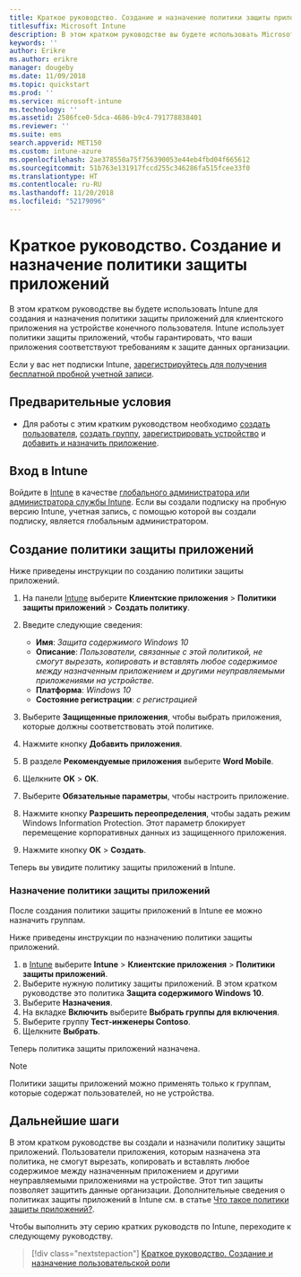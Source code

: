 ```yaml
---
title: Краткое руководство. Создание и назначение политики защиты приложений
titlesuffix: Microsoft Intune
description: В этом кратком руководстве вы будете использовать Microsoft Intune для создания и назначения политики защиты приложений.
keywords: ''
author: Erikre
ms.author: erikre
manager: dougeby
ms.date: 11/09/2018
ms.topic: quickstart
ms.prod: ''
ms.service: microsoft-intune
ms.technology: ''
ms.assetid: 2586fce0-5dca-4686-b9c4-791778838401
ms.reviewer: ''
ms.suite: ems
search.appverid: MET150
ms.custom: intune-azure
ms.openlocfilehash: 2ae378550a75f756390053e44eb4fbd04f665612
ms.sourcegitcommit: 51b763e131917fccd255c346286fa515fcee33f0
ms.translationtype: HT
ms.contentlocale: ru-RU
ms.lasthandoff: 11/20/2018
ms.locfileid: "52179096"
---
```

# <a name="quickstart-create-and-assign-an-app-protection-policy"></a>Краткое руководство. Создание и назначение политики защиты приложений

В этом кратком руководстве вы будете использовать Intune для создания и назначения политики защиты приложений для клиентского приложения на устройстве конечного пользователя. Intune использует политики защиты приложений, чтобы гарантировать, что ваши приложения соответствуют требованиям к защите данных организации.

Если у вас нет подписки Intune, [зарегистрируйтесь для получения бесплатной пробной учетной записи](free-trial-sign-up.md).

## <a name="prerequisites"></a>Предварительные условия

- Для работы с этим кратким руководством необходимо [создать пользователя](quickstart-create-user.md), [создать группу](quickstart-create-group.md), [зарегистрировать устройство](quickstart-setup-auto-enrollment.md) и [добавить и назначить приложение](quickstart-add-assign-app.md).

## <a name="sign-in-to-intune"></a>Вход в Intune

Войдите в [Intune](https://aka.ms/intuneportal) в качестве [глобального администратора или администратора службы Intune](users-add.md#types-of-administrators). Если вы создали подписку на пробную версию Intune, учетная запись, с помощью которой вы создали подписку, является глобальным администратором.

## <a name="create-an-app-protection-policy"></a>Создание политики защиты приложений

Ниже приведены инструкции по созданию политики защиты приложений.

1. На панели [Intune](https://aka.ms/intuneportal) выберите **Клиентские приложения** > **Политики защиты приложений** > **Создать политику**. 
2. Введите следующие сведения: 

    - **Имя**: *Защита содержимого Windows 10*
    - **Описание**: *Пользователи, связанные с этой политикой, не смогут вырезать, копировать и вставлять любое содержимое между назначенным приложением и другими неуправляемыми приложениями на устройстве.*
    - **Платформа**: *Windows 10*
    - **Состояние регистрации**: *с регистрацией*

3. Выберите **Защищенные приложения**, чтобы выбрать приложения, которые должны соответствовать этой политике.
4. Нажмите кнопку **Добавить приложения**.
5. В разделе **Рекомендуемые приложения** выберите **Word Mobile**.
5. Щелкните **OK** > **OK**. 
6. Выберите **Обязательные параметры**, чтобы настроить приложение.
7. Нажмите кнопку **Разрешить переопределения**, чтобы задать режим Windows Information Protection. Этот параметр блокирует перемещение корпоративных данных из защищенного приложения.
8. Нажмите кнопку **ОК** > **Создать**.

Теперь вы увидите политику защиты приложений в Intune.

### <a name="assign-the-app-protection-policy"></a>Назначение политики защиты приложений

После создания политики защиты приложений в Intune ее можно назначить группам. 

Ниже приведены инструкции по назначению политики защиты приложений.

1.  в [Intune](https://aka.ms/intuneportal) выберите **Intune** > **Клиентские приложения** > **Политики защиты приложений**. 
2.  Выберите нужную политику защиты приложений. В этом кратком руководстве это политика **Защита содержимого Windows 10**.
3.  Выберите **Назначения**.
4.  На вкладке **Включить** выберите **Выбрать группы для включения**.
5.  Выберите группу **Тест-инженеры Contoso**.
6.  Щелкните **Выбрать**. 

Теперь политика защиты приложений назначена.

> [!NOTE]
> Политики защиты приложений можно применять только к группам, которые содержат пользователей, но не устройства.

## <a name="next-steps"></a>Дальнейшие шаги

В этом кратком руководстве вы создали и назначили политику защиты приложений. Пользователи приложения, которым назначена эта политика, не смогут вырезать, копировать и вставлять любое содержимое между назначенным приложением и другими неуправляемыми приложениями на устройстве. Этот тип защиты позволяет защитить данные организации. Дополнительные сведения о политиках защиты приложений в Intune см. в статье [Что такое политики защиты приложений?](app-protection-policy.md).

Чтобы выполнить эту серию кратких руководств по Intune, переходите к следующему руководству.

> [!div class="nextstepaction"]
> [Краткое руководство. Создание и назначение пользовательской роли](quickstart-create-custom-role.md)
